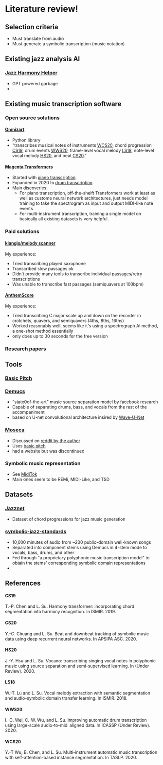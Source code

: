 # Literature review!

## Selection criteria
- Must translate from audio
- Must generate a symbolic transcription (music notation)

## Existing jazz analysis AI
### [Jazz Harmony Helper](https://www.yeschat.ai/gpts-9t557DU9q4u-Jazz-Harmony-Helper)
- GPT powered garbage
- 

## Existing music transcription software

### Open source solutions
#### [Omnizart](https://github.com/Music-and-Culture-Technology-Lab/omnizart)
- Python library
- "transcribes musical notes of instruments [WCS20](#WCS20), chord progression [CS19](#CS19), drum events [WWS20](#WWS20), frame-level vocal melody [LS18](#LS18), note-level vocal melody [HS20](#HS20), and beat [CS20](#CS20)."
#### [Magenta Transformers](https://magenta.tensorflow.org/transcription-with-transformers)
- Started with [piano transcription](https://magenta.tensorflow.org/onsets-frames).
- Expanded in 2020 to [drum transcription](https://magenta.tensorflow.org/oaf-drums).
- Main discoveries:
  - For piano transcription, off-the-shelft Transformers work at least as well as custome neural network architectures, just needs model training to take the spectrogram as input and output MIDI-like note events
  - For multi-instrument transcription, training a single model on basically all existing datasets is very helpful. 
### Paid solutions
#### [klangio/melody scanner](https://allthingsai.com/tool/klangio)
My experience: 
- Tried transcribing played saxophone
- Transcribed slow passages ok
- Didn't provide many tools to transcribe individual passages/retry transcriptions
- Was unable to transcribe fast passages (semiquavers at 100bpm)

#### [AnthemScore](https://www.lunaverus.com/)
My experience:
- Tried transcribing C major scale up and down on the recorder in crotchets, quavers, and semiquavers (4ths, 8ths, 16ths)
- Worked reasonably well, seems like it's using a spectrograph AI method, a one-shot method essentially
- only does up to 30 seconds for the free version
### Research papers 


## Tools
### [Basic Pitch](https://huggingface.co/spotify/basic-pitch)
### [Demucs](https://github.com/facebookresearch/demucs)
- "state0of-the-art" music source separation model by facebook research
- Capable of separating drums, bass, and vocals from the rest of the accompaniment
- based on U-net convolutional architecture insired by [Wave-U-Net](https://github.com/f90/Wave-U-Net)
### [Moseca](https://github.com/fabiogra/moseca)
- Discussed on [reddit by the author](https://old.reddit.com/r/opensource/comments/15x3e52/from_frustration_to_creation_how_i_built_my_own/)
- Uses [basic pitch](#basicpitch)
- had a website but was discontinued

### Symbolic music representation
- See [MidiTok](https://miditok.readthedocs.io/en/v3.0.1/tokenizations.html#tsd)
- Main ones seem to be REMi, MIDI-Like, and TSD

## Datasets
### [Jazznet](https://paperswithcode.com/dataset/jazznet#:~:text=jazznet%20is%20a%20dataset%20of,than%2026k%20hours%20of%20audio.)
- Dataset of chord progressions for jazz music generation
### [symbolic-jazz-standards](https://huggingface.co/datasets/jspr/symbolic-jazz-standards)
- 10,000 minutes of audio from ~200 public-domain well-known songs
- Separated into component stems using Demucs in 4-stem mode to vocals, bass, drums, and other
- Fed through "a proprietary polyphonic music transcription model" to obtain the stems' corresponding symbolic domain representations
- 
## References

#### CS19
T.-P. Chen and L. Su. Harmony transformer: incorporating chord segmentation into harmony recognition. In ISMIR. 2019.

#### CS20
Y.-C. Chuang and L. Su. Beat and downbeat tracking of symbolic music data using deep recurrent neural networks. In APSIPA ASC. 2020.

#### HS20
J.-Y. Hsu and L. Su. Vocano: transcribing singing vocal notes in polyphonic music using source separation and semi-supervised learning. In (Under Review). 2020.

#### LS18
W.-T. Lu and L. Su. Vocal melody extraction with semantic segmentation and audio-symbolic domain transfer learning. In ISMIR. 2018.

#### WWS20
I.-C. Wei, C.-W. Wu, and L. Su. Improving automatic drum transcription using large-scale audio-to-midi aligned data. In ICASSP (Under Review). 2020.

#### WCS20
Y.-T Wu, B. Chen, and L. Su. Multi-instrument automatic music transcription with self-attention-based instance segmentation. In TASLP. 2020.
